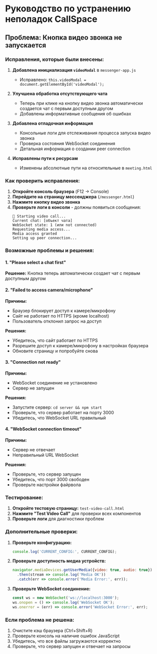 # Руководство по устранению неполадок CallSpace

## Проблема: Кнопка видео звонка не запускается

### Исправления, которые были внесены:

1. **Добавлена инициализация `videoModal`** в `messenger-app.js`
   - Исправлено: `this.videoModal = document.getElementById('videoModal');`

2. **Улучшена обработка отсутствующего чата**
   - Теперь при клике на кнопку видео звонка автоматически создается чат с первым доступным другом
   - Добавлены информативные сообщения об ошибках

3. **Добавлена отладочная информация**
   - Консольные логи для отслеживания процесса запуска видео звонка
   - Проверка состояния WebSocket соединения
   - Детальная информация о создании peer connection

4. **Исправлены пути к ресурсам**
   - Изменены абсолютные пути на относительные в `meeting.html`

### Как проверить исправления:

1. **Откройте консоль браузера** (F12 → Console)
2. **Перейдите на страницу мессенджера** (`/messenger.html`)
3. **Нажмите кнопку видео звонка**
4. **Проверьте логи в консоли** - должны появиться сообщения:
   ```
   🎥 Starting video call...
   Current chat: [объект чата]
   WebSocket state: 1 (или not connected)
   Requesting media access...
   Media access granted
   Setting up peer connection...
   ```

### Возможные проблемы и решения:

#### 1. "Please select a chat first"
**Решение:** Кнопка теперь автоматически создает чат с первым доступным другом

#### 2. "Failed to access camera/microphone"
**Причины:**
- Браузер блокирует доступ к камере/микрофону
- Сайт не работает по HTTPS (кроме localhost)
- Пользователь отклонил запрос на доступ

**Решения:**
- Убедитесь, что сайт работает по HTTPS
- Разрешите доступ к камере/микрофону в настройках браузера
- Обновите страницу и попробуйте снова

#### 3. "Connection not ready"
**Причины:**
- WebSocket соединение не установлено
- Сервер не запущен

**Решения:**
- Запустите сервер: `cd server && npm start`
- Проверьте, что сервер работает на порту 3000
- Убедитесь, что WebSocket URL правильный

#### 4. "WebSocket connection timeout"
**Причины:**
- Сервер не отвечает
- Неправильный URL WebSocket

**Решения:**
- Проверьте, что сервер запущен
- Убедитесь, что порт 3000 свободен
- Проверьте настройки файрвола

### Тестирование:

1. **Откройте тестовую страницу:** `test-video-call.html`
2. **Нажмите "Test Video Call"** для проверки всех компонентов
3. **Проверьте логи** для диагностики проблем

### Дополнительные проверки:

1. **Проверьте конфигурацию:**
   ```javascript
   console.log('CURRENT_CONFIG:', CURRENT_CONFIG);
   ```

2. **Проверьте доступность медиа устройств:**
   ```javascript
   navigator.mediaDevices.getUserMedia({video: true, audio: true})
     .then(stream => console.log('Media OK'))
     .catch(err => console.error('Media Error:', err));
   ```

3. **Проверьте WebSocket соединение:**
   ```javascript
   const ws = new WebSocket('ws://localhost:3000');
   ws.onopen = () => console.log('WebSocket OK');
   ws.onerror = (err) => console.error('WebSocket Error:', err);
   ```

### Если проблема не решена:

1. Очистите кэш браузера (Ctrl+Shift+R)
2. Проверьте консоль на наличие ошибок JavaScript
3. Убедитесь, что все файлы загружаются корректно
4. Проверьте, что сервер запущен и отвечает на запросы
